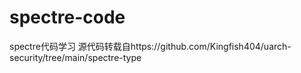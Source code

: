 # spectre-code
spectre代码学习
源代码转载自https://github.com/Kingfish404/uarch-security/tree/main/spectre-type
